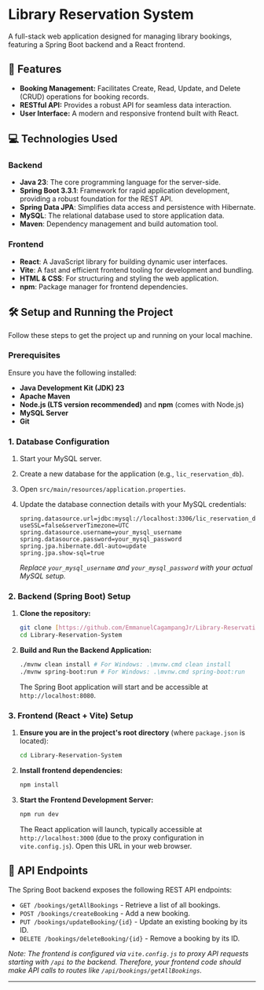 # Library Reservation System

A full-stack web application designed for managing library bookings, featuring a Spring Boot backend and a React frontend.

## 🚀 Features

- **Booking Management:** Facilitates Create, Read, Update, and Delete (CRUD) operations for booking records.
- **RESTful API:** Provides a robust API for seamless data interaction.
- **User Interface:** A modern and responsive frontend built with React.

## 💻 Technologies Used

### Backend

- **Java 23**: The core programming language for the server-side.
- **Spring Boot 3.3.1**: Framework for rapid application development, providing a robust foundation for the REST API.
- **Spring Data JPA**: Simplifies data access and persistence with Hibernate.
- **MySQL**: The relational database used to store application data.
- **Maven**: Dependency management and build automation tool.

### Frontend

- **React**: A JavaScript library for building dynamic user interfaces.
- **Vite**: A fast and efficient frontend tooling for development and bundling.
- **HTML & CSS**: For structuring and styling the web application.
- **npm**: Package manager for frontend dependencies.

## 🛠️ Setup and Running the Project

Follow these steps to get the project up and running on your local machine.

### Prerequisites

Ensure you have the following installed:

- **Java Development Kit (JDK) 23**
- **Apache Maven**
- **Node.js (LTS version recommended)** and **npm** (comes with Node.js)
- **MySQL Server**
- **Git**

### 1. Database Configuration

1.  Start your MySQL server.
2.  Create a new database for the application (e.g., `lic_reservation_db`).
3.  Open `src/main/resources/application.properties`.
4.  Update the database connection details with your MySQL credentials:

    ```properties
    spring.datasource.url=jdbc:mysql://localhost:3306/lic_reservation_db?useSSL=false&serverTimezone=UTC
    spring.datasource.username=your_mysql_username
    spring.datasource.password=your_mysql_password
    spring.jpa.hibernate.ddl-auto=update
    spring.jpa.show-sql=true
    ```

    _Replace `your_mysql_username` and `your_mysql_password` with your actual MySQL setup._

### 2. Backend (Spring Boot) Setup

1.  **Clone the repository:**
    ```bash
    git clone [https://github.com/EmmanuelCagampangJr/Library-Reservation-System.git](https://github.com/EmmanuelCagampangJr/Library-Reservation-System.git)
    cd Library-Reservation-System
    ```
2.  **Build and Run the Backend Application:**
    ```bash
    ./mvnw clean install # For Windows: .\mvnw.cmd clean install
    ./mvnw spring-boot:run # For Windows: .\mvnw.cmd spring-boot:run
    ```
    The Spring Boot application will start and be accessible at `http://localhost:8080`.

### 3. Frontend (React + Vite) Setup

1.  **Ensure you are in the project's root directory** (where `package.json` is located):
    ```bash
    cd Library-Reservation-System
    ```
2.  **Install frontend dependencies:**
    ```bash
    npm install
    ```
3.  **Start the Frontend Development Server:**
    ```bash
    npm run dev
    ```
    The React application will launch, typically accessible at `http://localhost:3000` (due to the proxy configuration in `vite.config.js`). Open this URL in your web browser.

## 🔗 API Endpoints

The Spring Boot backend exposes the following REST API endpoints:

- `GET /bookings/getAllBookings` - Retrieve a list of all bookings.
- `POST /bookings/createBooking` - Add a new booking.
- `PUT /bookings/updateBooking/{id}` - Update an existing booking by its ID.
- `DELETE /bookings/deleteBooking/{id}` - Remove a booking by its ID.

_Note: The frontend is configured via `vite.config.js` to proxy API requests starting with `/api` to the backend. Therefore, your frontend code should make API calls to routes like `/api/bookings/getAllBookings`._

---
